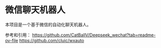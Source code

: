 # 微信聊天机器人
本项目是一个基于微信的自动化聊天机器人。

参考和引用：
https://github.com/CatBallV/Deepseek_wechat?tab=readme-ov-file
https://github.com/cluic/wxauto
